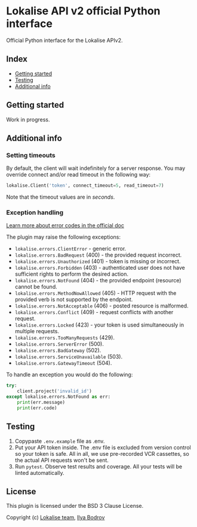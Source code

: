 # Lokalise API v2 official Python interface

Official Python interface for the Lokalise APIv2.

## Index

* [Getting started](#getting-started)
* [Testing](#testing)
* [Additional info](#additional-info)

## Getting started

Work in progress.

## Additional info

### Setting timeouts

By default, the client will wait indefinitely for a server response. You may override connect and/or read timeout in the following way:

```python
lokalise.Client('token', connect_timeout=5, read_timeout=7)
```

Note that the timeout values are in *seconds*.

### Exception handling

[Learn more about error codes in the official doc](https://app.lokalise.com/api2docs/curl/#resource-errors)

The plugin may raise the following exceptions:

* `lokalise.errors.ClientError` - generic error.
* `lokalise.errors.BadRequest` (400) - the provided request incorrect.
* `lokalise.errors.Unauthorized` (401) - token is missing or incorrect.
* `lokalise.errors.Forbidden` (403) - authenticated user does not have sufficient rights to perform the desired action.
* `lokalise.errors.NotFound` (404) - the provided endpoint (resource) cannot be found.
* `lokalise.errors.MethodNowAllowed` (405) - HTTP request with the provided verb is not supported by the endpoint.
* `lokalise.errors.NotAcceptable` (406) - posted resource is malformed.
* `lokalise.errors.Conflict` (409) - request conflicts with another request.
* `lokalise.errors.Locked` (423) - your token is used simultaneously in multiple requests.
* `lokalise.errors.TooManyRequests` (429).
* `lokalise.errors.ServerError` (500).
* `lokalise.errors.BadGateway` (502).
* `lokalise.errors.ServiceUnavailable` (503).
* `lokalise.errors.GatewayTimeout` (504).

To handle an exception you would do the following:

```python
try:
    client.project('invalid_id')
except lokalise.errors.NotFound as err:
    print(err.message)
    print(err.code)
```

## Testing

1. Copypaste `.env.example` file as .env.
2. Put your API token inside. The .env file is excluded from version control so your token is safe. All in all, we use pre-recorded VCR cassettes, so the actual API requests won't be sent.
3. Run `pytest`. Observe test results and coverage. All your tests will be linted automatically.

## License

This plugin is licensed under the BSD 3 Clause License.

Copyright (c) [Lokalise team](https://lokalise.com), [Ilya Bodrov](http://bodrovis.tech)
